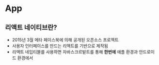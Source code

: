 # App

## 리액트 네이티브란?
  - 2015년 3월 메타 페이스북에 의해 공개된 오픈소스 프로젝트
  - 사용자 인터페이스를 만드는 리액트를 기반으로 제작됨
  - 리액트 네입티블를 사용하면 자바스크르빝트를 통해 **한번에** 애플 환경과 안드로이드 환경에서 
